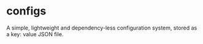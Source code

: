 # configs

A simple, lightweight and dependency-less configuration system, stored as a key: value JSON file.
